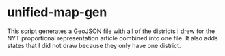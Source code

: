 # unified-map-gen

This script generates a GeoJSON file with all of the districts I drew for the NYT proportional representation article combined into one file.
It also adds states that I did not draw because they only have one district.